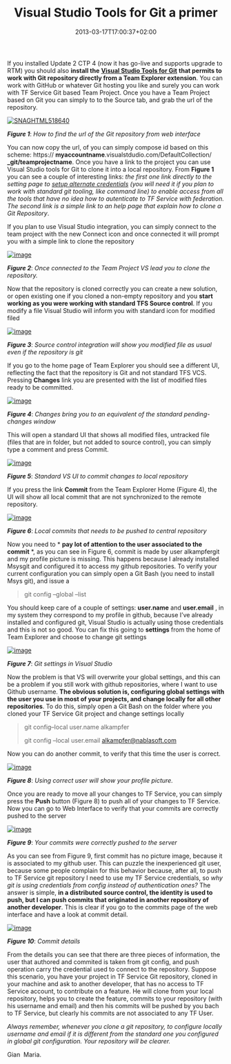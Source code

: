 ﻿---
title: "Visual Studio Tools for Git a primer"
description: ""
date: 2013-03-17T17:00:37+02:00
draft: false
tags: [Git,TF Service]
categories: [Team Foundation Server]
---
If you installed Update 2 CTP 4 (now it has go-live and supports upgrade to RTM) you should also  **install the** [**Visual Studio Tools for Git**](http://visualstudiogallery.msdn.microsoft.com/abafc7d6-dcaa-40f4-8a5e-d6724bdb980c) **that permits to work with Git repository directly from a Team Explorer extension**. You can work with GitHub or whatever Git hosting you like and surely you can work with TF Service Git based Team Project. Once you have a Team Project based on Git you can simply to to the Source tab, and grab the url of the repository.

[![SNAGHTML518640](https://www.codewrecks.com/blog/wp-content/uploads/2013/03/SNAGHTML518640_thumb.png "SNAGHTML518640")](https://www.codewrecks.com/blog/wp-content/uploads/2013/03/SNAGHTML518640.png)

 ***Figure 1***: *How to find the url of the Git repository from web interface*

You can now copy the url, of you can simply compose id based on this scheme: https:// **myaccountname**.visualstdudio.com/DefaultCollection/ **\_git/teamprojectname**. Once you have a link to the project you can use Visual Studio tools for Git to clone it into a local repository. From  **Figure 1** you can see a couple of interesting links: *the first one link directly to the setting page to [setup alternate credentials](http://blogs.msdn.com/b/visualstudioalm/archive/2013/01/30/getting-started-with-git-in-visual-studio-and-team-foundation-service.aspx) (you will need it if you plan to work with standard git tooling, like command line) to enable access from all the tools that have no idea how to autenticate to TF Service with federation. The second link is a simple link to an help page that explain how to clone a Git Repository*.

If you plan to use Visual Studio integration, you can simply connect to the team project with the new Connect icon and once connected it will prompt you with a simple link to clone the repository

[![image](https://www.codewrecks.com/blog/wp-content/uploads/2013/03/image_thumb20.png "image")](https://www.codewrecks.com/blog/wp-content/uploads/2013/03/image20.png)

 ***Figure 2***: *Once connected to the Team Project VS lead you to clone the repository.*

Now that the repository is cloned correctly you can create a new solution, or open existing one if you cloned a non-empty repository and you  **start working as you were working with standard TFS Source control**. If you modify a file Visual Studio will inform you with standard icon for modified filed

[![image](https://www.codewrecks.com/blog/wp-content/uploads/2013/03/image_thumb21.png "image")](https://www.codewrecks.com/blog/wp-content/uploads/2013/03/image21.png)

 ***Figure 3***: *Source control integration will show you modified file as usual even if the repository is git*

If you go to the home page of Team Explorer you should see a different UI, reflecting the fact that the repository is Git and not standard TFS VCS. Pressing  **Changes** link you are presented with the list of modified files ready to be committed.

[![image](https://www.codewrecks.com/blog/wp-content/uploads/2013/03/image_thumb22.png "image")](https://www.codewrecks.com/blog/wp-content/uploads/2013/03/image22.png)

 ***Figure 4***: *Changes bring you to an equivalent of the standard pending-changes window*

This will open a standard UI that shows all modified files, untracked file (files that are in folder, but not added to source control), you can simply type a comment and press Commit.

[![image](https://www.codewrecks.com/blog/wp-content/uploads/2013/03/image_thumb23.png "image")](https://www.codewrecks.com/blog/wp-content/uploads/2013/03/image23.png)

 ***Figure 5***: *Standard VS UI to commit changes to local repository*

If you press the link  **Commit** from the Team Explorer Home (Figure 4), the UI will show all local commit that are not synchronized to the remote repository.

[![image](https://www.codewrecks.com/blog/wp-content/uploads/2013/03/image_thumb24.png "image")](https://www.codewrecks.com/blog/wp-content/uploads/2013/03/image24.png)

 ***Figure 6***: *Local commits that needs to be pushed to central repository*

Now you need to * **pay lot of attention to the user associated to the commit** *, as you can see in Figure 6, commit is made by user alkampfergit and my profile picture is missing. This happens because I already installed Msysgit and configured it to access my github repositories. To verify your current configuration you can simply open a Git Bash (you need to install Msys git), and issue a

> <font>git config &#8211;global &#8211;list</font>

You should keep care of a couple of settings:  **user.name** and  **user.email** , in my system they correspond to my profile in github, because I’ve already installed and configured git, Visual Studio is actually using those credentials and this is not so good. You can fix this going to  **settings** from the home of Team Explorer and choose to change git settings

[![image](https://www.codewrecks.com/blog/wp-content/uploads/2013/03/image_thumb25.png "image")](https://www.codewrecks.com/blog/wp-content/uploads/2013/03/image25.png)

 ***Figure 7***: *Git settings in Visual Studio*

Now the problem is that VS will overwrite your global settings, and this can be a problem if you still work with github repositories, where I want to use Github username.  **The obvious solution is, configuring global settings with the user you use in most of your projects, and change locally for all other repositories**. To do this, simply open a Git Bash on the folder where you cloned your TF Service Git project and change settings locally

> <font>git config&#8211;local user.name alkampfer</font>
> 
> <font>git config &#8211;local user.email <a href="mailto:alkampfer@nablasoft.com">alkampfer@nablasoft.com</a></font>

Now you can do another commit, to verify that this time the user is correct.

[![image](https://www.codewrecks.com/blog/wp-content/uploads/2013/03/image_thumb26.png "image")](https://www.codewrecks.com/blog/wp-content/uploads/2013/03/image26.png)

 ***Figure 8***: *Using correct user will show your profile picture.*

Once you are ready to move all your changes to TF Service, you can simply press the  **Push** button (Figure 8) to push all of your changes to TF Service. Now you can go to Web Interface to verify that your commits are correctly pushed to the server

[![image](https://www.codewrecks.com/blog/wp-content/uploads/2013/03/image_thumb27.png "image")](https://www.codewrecks.com/blog/wp-content/uploads/2013/03/image27.png)

 ***Figure 9***: *Your commits were correctly pushed to the server*

As you can see from Figure 9, first commit has no picture image, because it is associated to my github user. This can puzzle the inexperienced git user, because some people complain for this behavior because, after all, to push to TF Service git repository I need to use my TF Service credentials, so *why git is using credentials from config instead of authentication ones?* The answer is simple,  **in a distributed source control, the identity is used to push, but I can push commits that originated in another repository of another developer**. This is clear if you go to the commits page of the web interface and have a look at commit detail.

[![image](https://www.codewrecks.com/blog/wp-content/uploads/2013/03/image_thumb28.png "image")](https://www.codewrecks.com/blog/wp-content/uploads/2013/03/image28.png)

 ***Figure 10***: *Commit details*

From the details you can see that there are three pieces of information, the user that authored and commited is taken from git config, and push operation carry the credential used to connect to the repository. Suppose this scenario, you have your project in TF Service Git repository, cloned in your machine and ask to another developer, that has no access to TF Service account, to contribute on a feature. He will clone from your local repository, helps you to create the feature, commits to your repository (with his username and email) and then his commits will be pushed by you bach to TF Service, but clearly his commits are not associated to any TF User.

*Always remember, whenever you clone a git repository, to configure locally username and email if it is different from the standard one you configured in global git configuration. Your repository will be clearer.*

Gian  Maria.
